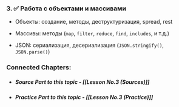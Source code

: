 
### 3. ✅ **Работа с объектами и массивами**

 - Объекты: создание, методы, деструктуризация, spread, rest

 - Массивы: методы (`map`, `filter`, `reduce`, `find`, `includes`, и т.д.)

 - JSON: сериализация, десериализация (`JSON.stringify()`, `JSON.parse()`)


### Connected Chapters:
- ##### *Source Part to this topic* - [[Lesson No.3 (Sources)]]
- ##### *Practice Part to this topic* - [[Lesson No.3 (Practice)]]

